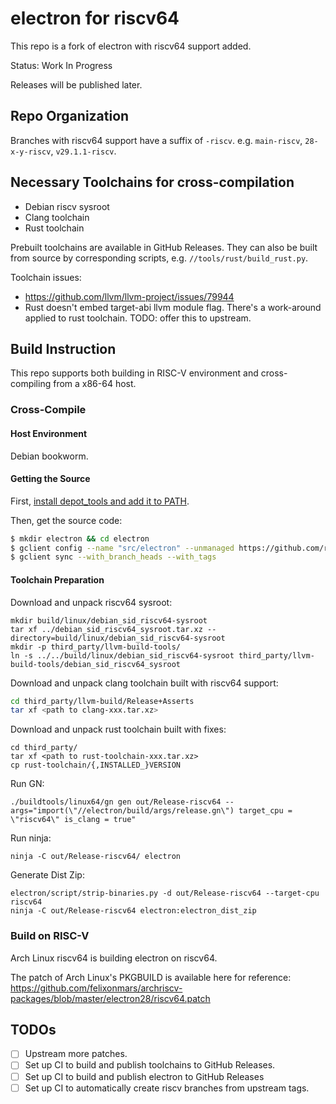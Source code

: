 # electron for riscv64

This repo is a fork of electron with riscv64 support added.

Status: Work In Progress

Releases will be published later.

## Repo Organization

Branches with riscv64 support have a suffix of `-riscv`. e.g. `main-riscv`, `28-x-y-riscv`, `v29.1.1-riscv`.

## Necessary Toolchains for cross-compilation

- Debian riscv sysroot
- Clang toolchain
- Rust toolchain

Prebuilt toolchains are available in GitHub Releases. They can also be built from source by corresponding scripts, e.g.
`//tools/rust/build_rust.py`.

Toolchain issues:

- https://github.com/llvm/llvm-project/issues/79944
- Rust doesn't embed target-abi llvm module flag. There's a work-around applied to rust toolchain. TODO: offer this to upstream.

## Build Instruction

This repo supports both building in RISC-V environment and cross-compiling from a x86-64 host.

### Cross-Compile

#### Host Environment

Debian bookworm.

#### Getting the Source

First, [install depot_tools and add it to PATH](https://commondatastorage.googleapis.com/chrome-infra-docs/flat/depot_tools/docs/html/depot_tools_tutorial.html#_setting_up).

Then, get the source code:

```bash
$ mkdir electron && cd electron
$ gclient config --name "src/electron" --unmanaged https://github.com/riscv-forks/electron@BRANCH_NAME_HERE
$ gclient sync --with_branch_heads --with_tags
```

#### Toolchain Preparation

Download and unpack riscv64 sysroot:

```
mkdir build/linux/debian_sid_riscv64-sysroot
tar xf ../debian_sid_riscv64_sysroot.tar.xz --directory=build/linux/debian_sid_riscv64-sysroot
mkdir -p third_party/llvm-build-tools/
ln -s ../../build/linux/debian_sid_riscv64-sysroot third_party/llvm-build-tools/debian_sid_riscv64_sysroot
```

Download and unpack clang toolchain built with riscv64 support:

```bash
cd third_party/llvm-build/Release+Asserts
tar xf <path to clang-xxx.tar.xz>
```

Download and unpack rust toolchain built with fixes:

```
cd third_party/
tar xf <path to rust-toolchain-xxx.tar.xz>
cp rust-toolchain/{,INSTALLED_}VERSION
```

Run GN:

```
./buildtools/linux64/gn gen out/Release-riscv64 --args="import(\"//electron/build/args/release.gn\") target_cpu = \"riscv64\" is_clang = true"
```

Run ninja:

```
ninja -C out/Release-riscv64/ electron
```

Generate Dist Zip:

```
electron/script/strip-binaries.py -d out/Release-riscv64 --target-cpu riscv64
ninja -C out/Release-riscv64 electron:electron_dist_zip
```

### Build on RISC-V

Arch Linux riscv64 is building electron on riscv64. 

The patch of Arch Linux's PKGBUILD is available here for reference: https://github.com/felixonmars/archriscv-packages/blob/master/electron28/riscv64.patch

## TODOs

- [ ] Upstream more patches.
- [ ] Set up CI to build and publish toolchains to GitHub Releases.
- [ ] Set up CI to build and publish electron to GitHub Releases
- [ ] Set up CI to automatically create riscv branches from upstream tags.
